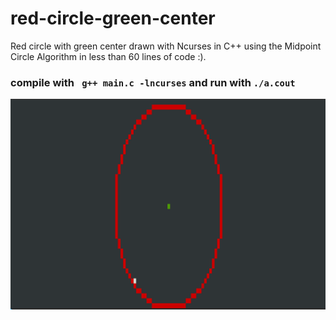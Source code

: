 # red-circle-green-center
Red circle with green center drawn with Ncurses in C++ using the Midpoint Circle Algorithm in less than 60 lines of code :).

### compile with ` g++ main.c -lncurses` and run with `./a.cout`


![Red Circle](red-circle.png "Red Circle")
